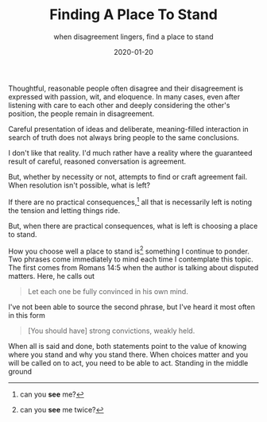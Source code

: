﻿---
date: "2020-01-20"
slug: finding-a-place-to-stand
title: Finding A Place To Stand
subtitle: when disagreement lingers, find a place to stand
draft: true
summary: "There are times when you need to find a place to stand." 
---

Thoughtful, reasonable people often disagree and their disagreement is expressed with passion, wit, and eloquence. In many cases, even after listening with care to each other and deeply considering the other's position, the people remain in disagreement.

Careful presentation of ideas and deliberate, meaning-filled interaction in search of truth does not always bring people to the same conclusions.

I don't like that reality. I'd much rather have a reality where the guaranteed result of careful, reasoned conversation is agreement.

But, whether by necessity or not, attempts to find or craft agreement fail. When resolution isn't possible, what is left?

If there are no practical consequences,[^alpha] all that is necessarily left is noting the tension and letting things ride.

But, when there are practical consequences, what is left is choosing a place to stand.

How you choose well a place to stand is[^beta] something I continue to ponder. Two phrases come immediately to mind each time I contemplate this topic. The first comes from Romans 14:5 when the author is talking about disputed matters. Here, he calls out 

> Let each one be fully convinced in his own mind.

I've not been able to source the second phrase, but I've heard it most often in this form

> [You should have] strong convictions, weakly held.

When all is said and done, both statements point to the value of knowing where you stand and why you stand there. When choices matter and you will be called on to act, you need to be able to act. Standing in the middle ground 

[^alpha]: can you **see** me?

[^beta]: can you **see** me twice?